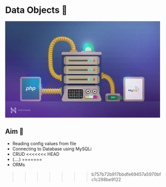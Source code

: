 # Data Objects 🙌

<img src='../resources/images/dobjects.jpg' alt="oop">

## Aim 🏹

- Reading config values from file
- Connecting to Database using MySQLi
- CRUD
<<<<<<< HEAD
- (....)
=======
- ORMs
>>>>>>> b757b72b917bbdfe69457a5970bfc1c298be9122

